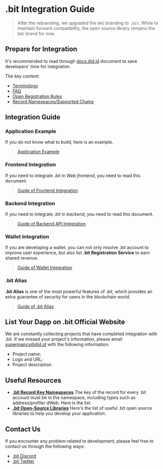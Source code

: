 # .bit Integration Guide

> After the rebranding, we upgraded the `DAS` branding to `.bit`. While to maintain forward compatibility, the open source library remains the `DAS` brand for now.

## Prepare for Integration
It's recommended to read through [docs.did.id](https://docs.did.id) document to save developers' time for integration.

The key content:
- [Terminology](../terminology)
- [FAQ](../faq)
- [Open Registration Rules](../register-das/open-registration-rules)
- [Record Namespaces/Supported Chains](./records-key-namespace)

## Integration Guide

### Application Example
If you do not know what to build, here is an example.

> [Application Example](./build-application.md)

### Frontend Integration
If you need to integrate _.bit_ in _Web frontend_, you need to read this document.

> [Guide of Frontend Integration](./integration-frontend.md)

### Backend Integration
If you need to integrate _.bit_ in _backend_, you need to read this document. 

> [Guide of Backend API Integration](./integration-backend.md)

### Wallet Integration
If you are developing a wallet, you can not only resolve _.bit_ account to improve user experience, but also list **.bit Registration Service** to earn shared revenue. 

> [Guide of Wallet Integration](./wallet-integration.md)

### .bit Alias
**.bit Alias** is one of the most powerful features of _.bit_, which provides an extra guarantee of security for users in the blockchain world.

> [Guide of .bit Alias](./dotbit-alias.md)


## List Your Dapp on .bit Official Website

We are constantly collecting projects that have completed integration with .bit. If we missed your project's information, please email [supermancy@did.id](mailto:supermancy@did.id) with the following information:

- Project name;
- Logo and URL;
- Project description.

## Useful Resources
- [**.bit Record Key Namespaces**](https://github.com/dotbitHQ/cell-data-generator/blob/master/data/record_key_namespace.txt) The key of the record for every .bit account must be in the namespace, including types such as address/profile/ dWeb. Here is the list.
- [**.bit Open-Source Libraries**](./dotbit-libraries.md) Here's the list of useful .bit open source libraries to help you develop your application.

## Contact Us

If you encounter any problem related to development, please feel free to contact us through the following ways:

- [.bit Discord](http://discord.gg/did)
- [.bit Twitter](https://twitter.com/dotbitHQ)
